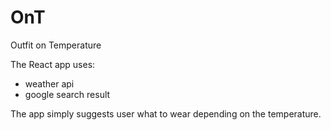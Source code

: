 # OnT
Outfit on Temperature

The React app uses:
  - weather api
  - google search result
  
The app simply suggests user what to wear depending on the temperature.
